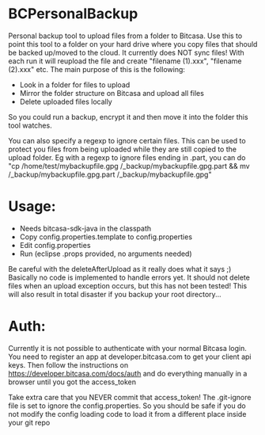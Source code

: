 BCPersonalBackup
================

Personal backup tool to upload files from a folder to Bitcasa. Use this to point this tool to a folder on your hard drive where you copy files that should be backed up/moved to the cloud.
It currently does NOT sync files! With each run it will reupload the file and create "filename (1).xxx", "filename (2).xxx" etc. The main purpose of this is the following:

- Look in a folder for files to upload
- Mirror the folder structure on Bitcasa and upload all files
- Delete uploaded files locally

So you could run a backup, encrypt it and then move it into the folder this tool watches. 

You can also specify a regexp to ignore certain files. This can be used to protect you files from being uploaded while they are still copied to the upload folder. 
Eg with a regexp to ignore files ending in .part, you can do "cp /home/test/mybackupfile.gpg /_backup/mybackupfile.gpg.part && mv /_backup/mybackupfile.gpg.part /_backup/mybackupfile.gpg"


Usage:
======

- Needs bitcasa-sdk-java in the classpath
- Copy config.properties.template to config.properties
- Edit config.properties
- Run (eclipse .props provided, no arguments needed)

Be careful with the deleteAfterUpload as it really does what it says ;) Basically no code is implemented to handle errors yet. It should not delete files when an upload exception occurs, but this has not been tested!
This will also result in total disaster if you backup your root directory...


Auth:
=====

Currently it is not possible to authenticate with your normal Bitcasa login. You need to register an app at developer.bitcasa.com to get your client api keys. 
Then follow the instructions on https://developer.bitcasa.com/docs/auth and do everything manually in a browser until you got the access_token

Take extra care that you NEVER commit that access_token! The .git-ignore file is set to ignore the config.properties. So you should be safe if you do not modify the config loading code to load it from a different place inside your git repo 